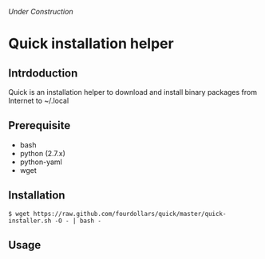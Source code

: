 *Under Construction*

# Quick installation helper

## Intrdoduction

Quick is an installation helper to download and install binary packages from Internet to ~/.local

## Prerequisite

* bash
* python (2.7.x)
* python-yaml
* wget

## Installation

    $ wget https://raw.github.com/fourdollars/quick/master/quick-installer.sh -O - | bash -

## Usage

